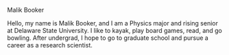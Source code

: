 Malik Booker

Hello, my name is Malik Booker, and I am a Physics major and rising senior at Delaware State University.  I like to kayak, play board games, read, and go bowling.  After undergrad, I hope to go to graduate school and pursue a career as a research scientist.
